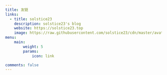 ```yaml
---
title: 友链
links:
  - title: solstice23
    description: solstice23's blog
    website: https://solstice23.top
    image: https://raw.githubusercontent.com/solstice23/cdn/master/avatar_500.png
menu:
    main: 
        weight: 5
        params:
            icon: link

comments: false
---
```

